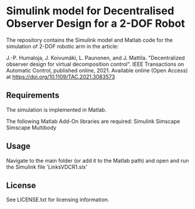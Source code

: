 # Simulink model for Decentralised Observer Design for a 2-DOF Robot

The repository contains the Simulink model and Matlab code for the simulation of 2-DOF robotic arm in the article:

J.-P. Humaloja, J. Koivumäki, L. Paunonen, and J. Mattila. "Decentralized observer design for virtual decomposition control". IEEE Transactions on Automatic Control, published online, 2021.
Available online (Open Access) at https://doi.org/10.1109/TAC.2021.3083573

## Requirements 

The simulation is implemented in Matlab. 

The following Matlab Add-On libraries are required:
Simulink
Simscape 
Simscape Multibody

## Usage

Navigate to the main folder (or add it to the Matlab path) and open and run the Simulink file 'LinksVDCR1.slx'

## License

See LICENSE.txt for licensing information.
